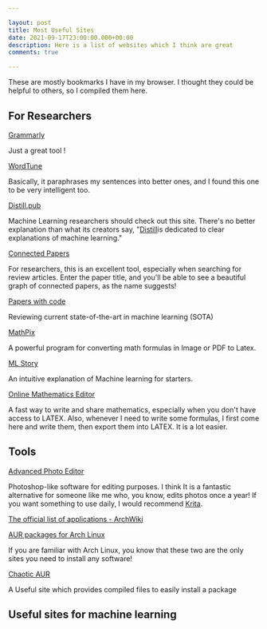 ```yaml
---

layout: post
title: Most Useful Sites
date: 2021-09-17T23:00:00.000+00:00
description: Here is a list of websites which I think are great
comments: true

---
```


These are mostly bookmarks I have in my browser. I thought they could be helpful to others, so I compiled them here.

## For Researchers

[Grammarly](grammarly.com)

Just a great tool !

[WordTune](https://www.wordtune.com/)

Basically, it paraphrases my sentences into better ones, and I found this one to be very intelligent too.

[Distill.pub](https://distill.pub/)

Machine Learning researchers should check out this site. There's no better explanation than what its creators say, "[Distill](https://distill.pub/)is dedicated to clear explanations of machine learning."

[Connected Papers](http://connectedpapers.com "Connected Papers")

For researchers, this is an excellent tool, especially when searching for review articles. Enter the paper title, and you'll be able to see a beautiful graph of connected papers, as the name suggests!

[Papers with code](https://paperswithcode.com)

Reviewing current state-of-the-art in machine learning (SOTA)

[MathPix](https://mathpix.com/)

A powerful program for converting math formulas in Image or PDF to Latex.

[ML Story](https://mlstory.org/)

An intuitive explanation of Machine learning for starters.

[Online Mathematics Editor](https://www.mathcha.io/)

A fast way to write and share mathematics, especially when you don't have access to LATEX. Also, whenever I need to write some formulas, I first come here and write them, then export them into LATEX. It is a lot easier.

## Tools

[Advanced Photo Editor](https://photopea.com)

Photoshop-like software for editing purposes. I think It is a fantastic alternative for someone like me who, you know, edits photos once a year! If you want something to use daily, I would recommend [Krita](https://krita.org/en/).

[The official list of applications - ArchWiki](https://wiki.archlinux.org/title/List_of_applications)

[AUR packages for Arch Linux](https://aur.archlinux.org/packages/)

If you are familiar with Arch Linux, you know that these two are the only sites you need to install any software!

[Chaotic AUR](https://pkgs.org/)

A Useful site which provides compiled files to easily install a package

## Useful sites for machine learning

